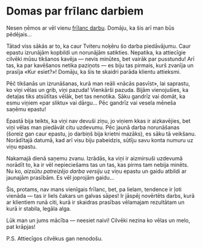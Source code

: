 # Domas par frīlanc darbiem

Nesen ņēmos ar vēl vienu [frīlanc darbu](http://en.wikipedia.org/wiki/Freelancer). Domāju, ka šis arī man būs pēdējais...

Tātad viss sākās ar to, ka caur Tviteru noķēru šo darba piedāvājumu. Caur epastu izrunājām kopbildi un norunājām satikties. Nepatika, ka attiecīgie cilvēki mūsu tikšanos kavēja — nevis minūtes, bet vairāk par pusstundu! Arī tas, ka par kavēšanos netika paziņots — es biju tas pirmais, kurš zvanīja un prasīja «Kur esiet?»! Domāju, ka šis te skaidri parāda klientu attieksmi.

Pēč tikšanās un izrunāšanas, kurā man reāli «nācās pasvīst», lai saprastu, ko viņi vēlas un grib, viņi pazuda! Vienkārši pazuda. Bijām vienojušies, ka detaļas tiks atsūtītas vēlāk, bet tas nenotika. Sāku gandrīz vai domāt, ka esmu viņiem «par sliktu» vai dārgu... Pēc gandrīz vai vesela mēneša saņēmu epastu!

Epastā bija teikts, ka viņi nav devuši ziņu, jo viņiem kkas ir aizkavējies, bet viņi vēlas man piedāvāt citu uzdevumu. Pēc jaunā darba norunāšanas (šoreiz gan caur epastu, jo darbiņš bija krietni mazāks), es sāku tā veikšanu. Norādītajā datumā, kad arī visu biju pabeidzis, sūtīju savu konta numuru uz viņu epastu.

Nakamajā dienā saņemu zvanu. Izrādās, ka viņi ir aizmirsuši uzdevumā norādīt to, ka ir vēl nepieciešams tas un tas, kas pirms tam nebija minēts. Nu ko, _aizsūtu patreizējo darba versiju_ uz viņu epastu un gaidu atbildi ar jaunajām prasībām. Es vēl joprojām gaidu...

Šis, protams, nav mans vienīgais frīlanc, bet, pa lielam, tendence ir ļoti vienāda — tas ir liels čakars un galvas sāpes! Ir jāspēj novērtēts darbs, kurā ar klientiem runā citi, kurā ir skaidras prasības vēlamajam rezultātam un kurā ir stabila, legāla alga.

Lūk man un jums mācība — neesiet naivi! Cilvēki nezina ko vēlas un melo, pat krāpjas!

P.S. Attiecīgos cilvēkus gan nenodošu.